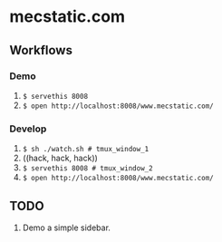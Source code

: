 # mecstatic.com

## Workflows

### Demo

1. ``$ servethis 8008``
2. ``$ open http://localhost:8008/www.mecstatic.com/``

### Develop

1. ``$ sh ./watch.sh # tmux_window_1``
2. ((hack, hack, hack))
3. ``$ servethis 8008 # tmux_window_2``
4. ``$ open http://localhost:8008/www.mecstatic.com/``

## TODO

1. Demo a simple sidebar.

